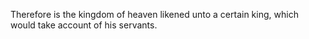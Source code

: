 Therefore is the kingdom of heaven likened unto a certain king, which would take account of his servants.
